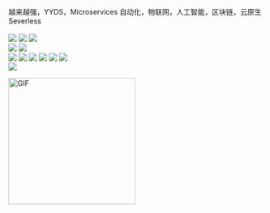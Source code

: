 
越来越强，YYDS，Microservices
自动化，物联网，人工智能，区块链，云原生 Severless 
<br>
<br>
<img src="https://img.shields.io/badge/-C++-1E90FF?style=flat-square&logo=CPP&logoColor=white"/>
<img src="https://img.shields.io/badge/-Python-1E90FF?style=flat-square&logo=CPP&logoColor=white"/>
<img src="https://img.shields.io/badge/-JS/TS-1E90FF?style=flat-square&logo=CPP&logoColor=white"/>
<br>
<img src="https://img.shields.io/badge/-AIOT-EE4C2C?style=flat-square&logo=&logoColor=white"/>
<img src="https://img.shields.io/badge/-SLAM-EE4C2C?style=flat-square&logo=&logoColor=white"/>
<br>
<img src="https://img.shields.io/badge/-Quasar-F7DF1E?style=flat-square&logo=Altium&logoColor=white"/>
<img src="https://img.shields.io/badge/-Django-F7DF1E?style=flat-square&logo=Altium&logoColor=white"/>
<img src="https://img.shields.io/badge/-Mongo-F7DF1E?style=flat-square&logo=Altium&logoColor=white"/>
<img src="https://img.shields.io/badge/-Arduino-F7DF1E?style=flat-square&logo=Altium&logoColor=white"/>
<img src="https://img.shields.io/badge/-Linux-F7DF1E?style=flat-square&logo=Altium&logoColor=white"/>
<img src="https://img.shields.io/badge/-SW/AD/立创-F7DF1E?style=flat-square&logo=C4D&logoColor=black"/>
<br> 
<img src="https://img.shields.io/badge/-Docker-F7DF1E?style=flat-square&logo=C4D&logoColor=black"/>


<img align="middle" alt="GIF" width="250px" src="https://i.pinimg.com/originals/e4/26/70/e426702edf874b181aced1e2fa5c6cde.gif" />
